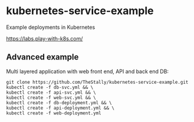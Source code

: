 # kubernetes-service-example
Example deployments in Kubernetes

https://labs.play-with-k8s.com/

## Advanced example
Multi layered application with web front end, API and back end DB:
```
git clone https://github.com/TheStally/kubernetes-service-example.git
kubectl create -f db-svc.yml && \
kubectl create -f api-svc.yml && \
kubectl create -f web-svc.yml && \
kubectl create -f db-deployment.yml && \
kubectl create -f api-deployment.yml && \
kubectl create -f web-deployment.yml
```

